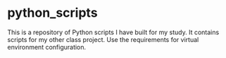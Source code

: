 # python_scripts
This is a repository of Python scripts I have built for my study. It contains scripts for my other class project. Use the requirements for virtual environment configuration.
